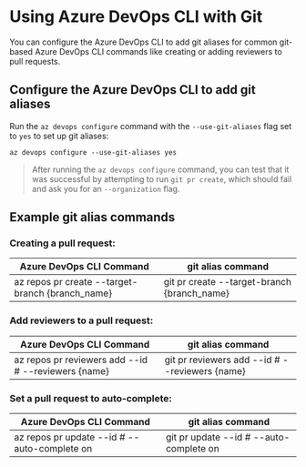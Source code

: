 # Using Azure DevOps CLI with Git

You can configure the Azure DevOps CLI to add git aliases for common git-based Azure DevOps CLI commands like creating or adding reviewers to pull requests.

## Configure the Azure DevOps CLI to add git aliases 

Run the `az devops configure` command with the `--use-git-aliases` flag set to `yes` to set up git aliases:

```
az devops configure --use-git-aliases yes
```

> After running the `az devops configure` command, you can test that it was successful by attempting to run `git pr create`, which should fail and ask you for an `--organization` flag.

## Example git alias commands

### Creating a pull request:

| Azure DevOps CLI Command                                    | git alias command                                                  |
| ----------------------------------------------------------- | ------------------------------------------------------------------ |
| az repos pr create --target-branch {branch\_name}           | git pr create --target-branch {branch\_name}                       |


### Add reviewers to a pull request:

| Azure DevOps CLI Command                                    | git alias command                                                  |
| ----------------------------------------------------------- | ------------------------------------------------------------------ |
| az repos pr reviewers add --id # --reviewers {name}         | git pr reviewers add --id # --reviewers {name}                     |

### Set a pull request to auto-complete:

| Azure DevOps CLI Command                                    | git alias command                                                  |
| ----------------------------------------------------------- | ------------------------------------------------------------------ |
| az repos pr update --id # --auto-complete on                | git pr update --id # --auto-complete on                            |

